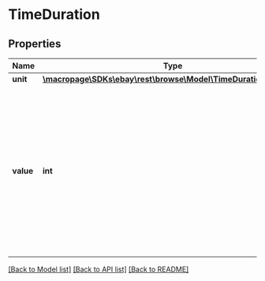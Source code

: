 # TimeDuration

## Properties
Name | Type | Description | Notes
------------ | ------------- | ------------- | -------------
**unit** | [**\macropage\SDKs\ebay\rest\browse\Model\TimeDurationUnitEnum**](TimeDurationUnitEnum.md) |  | [optional] 
**value** | **int** | Retrieves the duration of the time span (no units).The value in this field indicates the number of years, months, days, hours, or minutes in the defined period. | [optional] 

[[Back to Model list]](../README.md#documentation-for-models) [[Back to API list]](../README.md#documentation-for-api-endpoints) [[Back to README]](../README.md)


